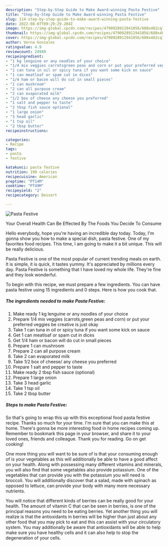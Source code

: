 ```yaml
---
description: "Step-by-Step Guide to Make Award-winning Pasta Festive"
title: "Step-by-Step Guide to Make Award-winning Pasta Festive"
slug: 114-step-by-step-guide-to-make-award-winning-pasta-festive
date: 2022-08-07T09:29:29.204Z
image: https://img-global.cpcdn.com/recipes/4790928912941056/680x482cq70/pasta-festive-recipe-main-photo.jpg
thumbnail: https://img-global.cpcdn.com/recipes/4790928912941056/680x482cq70/pasta-festive-recipe-main-photo.jpg
cover: https://img-global.cpcdn.com/recipes/4790928912941056/680x482cq70/pasta-festive-recipe-main-photo.jpg
author: Verna Gonzales
ratingvalue: 4.9
reviewcount: 24949
recipeingredient:
- "1 kg lenguine or any noodles of your choice"
- "1/4 mix veggies carrotsgreen peas and corn or put your preferred veggies be creative is just okay"
- "1 can tuna in oil or spicy tuna if you want some kick on sauce"
- "1 can meatloaf or spam cut in dices"
- "1/4 ham or bacon will do cut in small pieces"
- "1 can mushroom"
- "2 can all purpose cream"
- "2 can evaporated milk"
- "1/2 box of cheese any cheese you preferred"
- "1 salt and pepper to taste"
- "2 tbsp fish sauce optional"
- "1 large onion"
- "3 head garlic"
- "1 tsp oil"
- "2 tbsp butter"
recipeinstructions:

categories:
- Recipe
tags:
- pasta
- festive

katakunci: pasta festive 
nutrition: 199 calories
recipecuisine: American
preptime: "PT14M"
cooktime: "PT49M"
recipeyield: "2"
recipecategory: Dessert

---
```



![Pasta Festive](https://img-global.cpcdn.com/recipes/4790928912941056/680x482cq70/pasta-festive-recipe-main-photo.jpg)

Your Overall Health Can Be Effected By The Foods You Decide To Consume

Hello everybody, hope you're having an incredible day today. Today, I'm gonna show you how to make a special dish, pasta festive. One of my favorites food recipes. This time, I am going to make it a bit unique. This will be really delicious.



Pasta Festive is one of the most popular of current trending meals on earth. It is simple, it is quick, it tastes yummy. It's appreciated by millions every day. Pasta Festive is something that I have loved my whole life. They're fine and they look wonderful.


To begin with this recipe, we must prepare a few ingredients. You can have pasta festive using 15 ingredients and 0 steps. Here is how you cook that.

<!--inarticleads1-->

##### The ingredients needed to make Pasta Festive:

1. Make ready 1 kg lenguine or any noodles of your choice
1. Prepare 1/4 mix veggies (carrots,green peas and corn) or put your preferred veggies be creative is just okay
1. Take 1 can tuna in oil or spicy tuna if you want some kick on sauce
1. Get 1 can meatloaf or spam cut in dices
1. Get 1/4 ham or bacon will do cut in small pieces
1. Prepare 1 can mushroom
1. Prepare 2 can all purpose cream
1. Take 2 can evaporated milk
1. Take 1/2 box of cheese/ any cheese you preferred
1. Prepare 1 salt and pepper to taste
1. Make ready 2 tbsp fish sauce (optional)
1. Prepare 1 large onion
1. Take 3 head garlic
1. Take 1 tsp oil
1. Take 2 tbsp butter




<!--inarticleads2-->

##### Steps to make Pasta Festive:





So that's going to wrap this up with this exceptional food pasta festive recipe. Thanks so much for your time. I'm sure that you can make this at home. There's gonna be more interesting food in home recipes coming up. Remember to bookmark this page in your browser, and share it to your loved ones, friends and colleague. Thank you for reading. Go on get cooking!

One more thing you will want to be sure of is that your consuming enough of is your vegetables as this will additionally be able to have a good affect on your health. Along with possessing many different vitamins and minerals, you will also find that some vegetables also provide potassium. One of the vegetables that can provide you with the potassium you will need is broccoli. You will additionally discover that a salad, made with spinach as opposed to lettuce, can provide your body with many more necessary nutrients.

You will notice that different kinds of berries can be really good for your health. The amount of vitamin C that can be seen in berries, is one of the principal reasons you need to be eating berries. Yet another thing you will realize is that the antioxidants in berries will be higher than just about any other food that you may pick to eat and this can assist with your circulatory system. You may additionally be aware that antioxidants will be able to help make sure you have healthy cells and it can also help to stop the degeneration of your cells.
